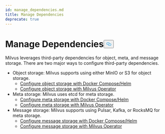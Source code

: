 ```yaml
---
id: manage_dependencies.md
title: Manage Dependencies
deprecate: true
---
```


<h1 id="Manage-Dependencies" class="common-anchor-header">Manage Dependencies<button data-href="#Manage-Dependencies" class="anchor-icon" translate="no">
      <svg translate="no"
        aria-hidden="true"
        focusable="false"
        height="20"
        version="1.1"
        viewBox="0 0 16 16"
        width="16"
      >
        <path
          fill="#0092E4"
          fill-rule="evenodd"
          d="M4 9h1v1H4c-1.5 0-3-1.69-3-3.5S2.55 3 4 3h4c1.45 0 3 1.69 3 3.5 0 1.41-.91 2.72-2 3.25V8.59c.58-.45 1-1.27 1-2.09C10 5.22 8.98 4 8 4H4c-.98 0-2 1.22-2 2.5S3 9 4 9zm9-3h-1v1h1c1 0 2 1.22 2 2.5S13.98 12 13 12H9c-.98 0-2-1.22-2-2.5 0-.83.42-1.64 1-2.09V6.25c-1.09.53-2 1.84-2 3.25C6 11.31 7.55 13 9 13h4c1.45 0 3-1.69 3-3.5S14.5 6 13 6z"
        ></path>
      </svg>
    </button></h1><p>Milvus leverages third-party dependencies for object, meta, and message storage. There are two major ways to configure third-party dependencies.</p>
<ul>
<li>Object storage: Milvus supports using either MinIO or S3 for object storage.
<ul>
<li><a href="/docs/ko/v2.4.x/deploy_s3.md">Configure object storage with Docker Compose/Helm</a></li>
<li><a href="/docs/ko/v2.4.x/object_storage_operator.md">Configure object storage with Milvus Operator</a></li>
</ul></li>
<li>Meta storage: Milvus uses etcd for meta storage.
<ul>
<li><a href="/docs/ko/v2.4.x/deploy_etcd.md">Configure meta storage with Docker Compose/Helm</a></li>
<li><a href="/docs/ko/v2.4.x/meta_storage_operator.md">Configure meta storage with Milvus Operator</a></li>
</ul></li>
<li>Message storage: Milvus supports using Pulsar, Kafka, or RocksMQ for meta storage.
<ul>
<li><a href="/docs/ko/v2.4.x/deploy_pulsar.md">Configure message storage with Docker Compose/Helm</a></li>
<li><a href="/docs/ko/v2.4.x/message_storage_operator.md">Configure message storage with Milvus Operator</a></li>
</ul></li>
</ul>
